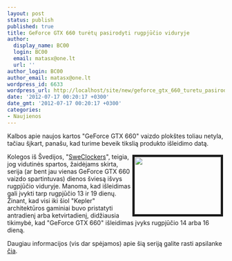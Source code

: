 ```yaml
---
layout: post
status: publish
published: true
title: GeForce GTX 660 turėtų pasirodyti rugpjūčio viduryje
author:
  display_name: BC00
  login: BC00
  email: matasx@one.lt
  url: ''
author_login: BC00
author_email: matasx@one.lt
wordpress_id: 6633
wordpress_url: http://localhost/site/new/geforce_gtx_660_turetu_pasirodyti_rugpjucio_viduryje/
date: '2012-07-17 00:20:17 +0300'
date_gmt: '2012-07-17 00:20:17 +0300'
categories:
- Naujienos
---
```

<p>
	Kalbos apie naujos kartos &quot;GeForce GTX 660&quot; vaizdo plok&scaron;tes toliau netyla, tačiau &scaron;įkart, pana&scaron;u, kad turime beveik tikslią produkto i&scaron;leidimo datą.</p>
<p>
	<img alt="" src="http://technews.lt/userfiles/gflogo.jpg" style="width: 200px; float: right; height: 133px; border-width: 5px; border-style: solid; margin: 4px; text-align: justify;" /></p>
<p>
	Kolegos i&scaron; &Scaron;vedijos, &quot;<a href="http://www.sweclockers.com/nyhet/15656-geforce-gtx-660-ti-slapps-tredje-veckan-i-augusti">SweClockers</a>&quot;, teigia, jog vidutinės spartos, žaidėjams skirta, serija (ar bent jau vienas GeForce GTX 660 vaizdo spartintuvas) dienos &scaron;viesą i&scaron;vys rugpjūčio viduryje. Manoma, kad i&scaron;leidimas gali įvykti tarp rugpjūčio 13 ir 19 dienų. Žinant, kad visi iki &scaron;iol &quot;Kepler&quot; architektūros gaminiai buvo pristatyti antradienį arba ketvirtadienį, didžiausia tikimybė, kad &quot;GeForce GTX 660&quot; i&scaron;leidimas įvyks rugpjūčio 14 arba 16 dieną.</p>
<p>
	Daugiau informacijos (vis dar spėjamos) apie &scaron;ią seriją galite rasti apsilanke <a href="http://www.technews.lt/naujiena/n/a/geforce_gtx_660_serija_pasirodys_rugpjuti_kartu_su_ja_ir_gtx_650_ti.html">čia</a>.</p>
